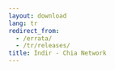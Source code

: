 ```yaml
---
layout: download
lang: tr
redirect_from:
  - /errata/
  - /tr/releases/
title: İndir - Chia Network
---
```

